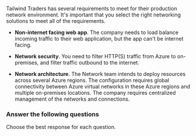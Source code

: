 


Tailwind Traders has several requirements to meet for their production network environment. It's important that you select the right networking solutions to meet all of the requirements.

- **Non-internet facing web app**. The company needs to load balance incoming traffic to their web application, but the app can't be internet facing. 

- **Network security**. You need to filter HTTP(S) traffic from Azure to on-premises, and filter traffic outbound to the internet. 

- **Network architecture**. The Network team intends to deploy resources across several Azure regions. The configuration requires global connectivity between Azure virtual networks in these Azure regions and multiple on-premises locations. The company requires centralized management of the networks and connections.

### Answer the following questions

Choose the best response for each question.